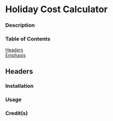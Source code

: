 # Holiday Cost Calculator

### Description


### Table of Contents
[Headers](#headers)  
[Emphasis](#emphasis)     

## Headers


### Installation


### Usage

### Credit(s)

